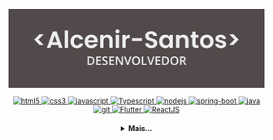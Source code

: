   <p align="center">
    <a href="https://github.com/AlcenirSantos/">
      <img src="./Banner.svg" alt="banner"/>
    </a>
  </p>
  <p align="center">
   <a href="https://developer.mozilla.org/pt-BR/docs/Web/HTML" target="_blank">
      <img src="https://cdn.jsdelivr.net/gh/devicons/devicon/icons/html5/html5-plain.svg" alt="html5" width="40" height="40"/>
   </a>
   <a href="https://developer.mozilla.org/pt-BR/docs/Web/CSS" target="_blank">
      <img src="https://cdn.jsdelivr.net/gh/devicons/devicon/icons/css3/css3-plain.svg" alt="css3" width="40" height="40"/>
   </a>
   <a href="https://developer.mozilla.org/en-US/docs/Web/JavaScript" target="_blank">
      <img src="https://cdn.jsdelivr.net/gh/devicons/devicon/icons/javascript/javascript-original.svg" alt="javascript" width="40" height="40"/>
   </a>
   <a href="https://www.typescriptlang.org/" target="_blank">
      <img src="https://cdn.jsdelivr.net/gh/devicons/devicon/icons/typescript/typescript-original.svg" alt="Typescript" width="40" height="40"/>
   </a>
   <a href="https://nodejs.org" target="_blank">
      <img src="https://cdn.jsdelivr.net/gh/devicons/devicon/icons/nodejs/nodejs-original.svg" alt="nodejs" width="40" height="40"/>
   </a>
   <a href="https://start.spring.io/" target="_blank">
      <img src="https://img.icons8.com/color/144/000000/spring-logo.png" alt="spring-boot" width="40" height="40"/>
   </a>
   <a href="https://www.java.com/pt-BR/" target="_blank">
      <img src="https://cdn.jsdelivr.net/gh/devicons/devicon/icons/java/java-plain.svg" alt="java" width="40" height="40"/>
   </a>
   <a href="https://git-scm.com/" target="_blank">
      <img src="https://cdn.jsdelivr.net/gh/devicons/devicon/icons/git/git-original.svg" alt="git" width="40" height="40"/>
   </a>
   <a href="https://flutter.dev/" target="_blank">
      <img src="https://cdn.jsdelivr.net/gh/devicons/devicon/icons/flutter/flutter-original.svg" alt="Flutter" width="40" height="40"/>
   </a>
    <a href="https://pt-br.reactjs.org/" target="_blank">
      <img src="https://cdn.jsdelivr.net/gh/devicons/devicon/icons/react/react-original.svg" alt="ReactJS" width="40" height="40"/>
   </a>
</p>

<h4 align="center">
<details>
<summary>Mais...</summary>
<h1 align="center"><img src="https://media.giphy.com/media/hvRJCLFzcasrR4ia7z/giphy.gif" width="25px">Oi meu nome é Alcenir</h1></img>

<p align="center">
  <a href="https://github.com/AlcenirSantos">
    <img
      align="center"
      height="150em"
      src="https://github-readme-stats.vercel.app/api?username=AlcenirSantos&show_icons=true&include_all_commits=true&count_private=false&theme=tokyonight"
    />
  </a>
  <a href="https://github.com/AlcenirSantos">
    <img
      align="center"
      height="150em"
      src="https://github-readme-stats.vercel.app/api/top-langs/?username=AlcenirSantos&show_icons=true&include_all_commits=true&count_private=false&layout=compact&theme=tokyonight"
    />
  </a>
</p>


<p align="center">
  <a href="https://github.com/AlcenirSantos">
    <img
      align="center"
      src="https://github-profile-trophy.vercel.app/?username=AlcenirSantos&theme=onedark&no-frame=true&row=1&&margin-w=20&no-bg=true"
    />
  </a>
</a>
</p>

<h3 align="center">Trabalhando em:</h3>

<p align="center">
  <a href="https://github.com/alcenirSantos/list-films">
    <img
      align="center"
      height="120em"
      src="https://github-readme-stats.vercel.app/api/pin/?username=AlcenirSantos&repo=list-films&theme=tokyonight&description=Integra+">
    </img>
  </a>
</p>

<h3 align="center">Sobre mim:</h3>

<p align="center">
  <a href="https://www.instagram.com/cenii.santos/" target="_blank">
    <img
      align="center"
      src="https://img.shields.io/badge/Instagram-1C1C1C?style=for-the-badge&logo=instagram&logoColor=00FFFF"
    />
  </a>
   <a href="https://linkedin.com/in/Alcenir-Santos" target="_blank">
    <img
         align="center"
         src="https://img.shields.io/badge/LinkedIn-1C1C1C?style=for-the-badge&logo=linkedin&logoColor=00FFFF"
  </a>
  <!--a href="https://twitter.com/seu-usuario">
    <img
      align="center"
      src="https://img.shields.io/badge/Twitter-1C1C1C?style=for-the-badge&logo=twitter&logoColor=00FFFF"
    />
  </a>
  <a href="https://discord.gg/seu-server">
    <img
      align="center"
      src="https://img.shields.io/badge/Discord-1C1C1C?style=for-the-badge&logo=discord&logoColor=00FFFF">
  </a>
 
  <a href="https://www.youtube.com/channel/link-do-canal">
    <img
      align="center"
      src="https://img.shields.io/badge/YouTube-1C1C1C?style=for-the-badge&logo=youtube&logoColor=00FFFF"
    />
  </a-->
</p>
<!--h5 align="center">Seu @</h5-->
</details>
